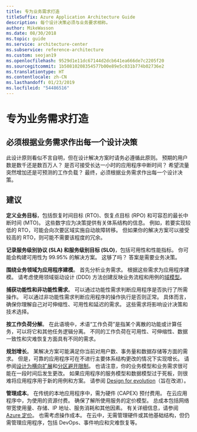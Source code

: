 ```yaml
---
title: 专为业务需求打造
titleSuffix: Azure Application Architecture Guide
description: 每个设计决策必须与业务要求相称。
author: MikeWasson
ms.date: 08/30/2018
ms.topic: guide
ms.service: architecture-center
ms.subservice: reference-architecture
ms.custom: seojan19
ms.openlocfilehash: 9529d1e11dc67144d2dcb641ea666de7c2205f20
ms.sourcegitcommit: 1b50810208354577b00e89e5c031b774b02736e2
ms.translationtype: HT
ms.contentlocale: zh-CN
ms.lasthandoff: 01/23/2019
ms.locfileid: "54486516"
---
```

# <a name="build-for-the-needs-of-the-business"></a>专为业务需求打造

## <a name="every-design-decision-must-be-justified-by-a-business-requirement"></a>必须根据业务需求作出每一个设计决策

此设计原则看似不言自明，但在设计解决方案时请务必遵循此原则。 预期的用户数是数千还是数百万人？ 是否可接受长达一小时的应用程序中断时间？ 希望流量突然增加还是可预测的工作负载？ 最终，必须根据业务需求作出每一个设计决策。

## <a name="recommendations"></a>建议

**定义业务目标**，包括恢复时间目标 (RTO)、恢复点目标 (RPO) 和可容忍的最长中断时间 (MTO)。 这些数字应为决策提供有关体系结构的信息。 例如，若要实现较低的 RTO，可能会向次要区域实施自动故障转移。 但如果你的解决方案可以接受较高的 RTO，则可能不需要该程度的冗余。

**记录服务级别协议 (SLA) 和服务级别目标 (SLO)**，包括可用性和性能指标。 你可能会构建可用性为 99.95% 的解决方案。 这够了吗？ 答案是需要业务决策。

**围绕业务领域为应用程序建模**。 首先分析业务需求。 根据这些需求为应用程序建模。 请考虑使用领域驱动设计 (DDD) 方法创建反映业务流程和用例的[域模型][domain-model]。

**捕获功能性和非功能性需求**。 可以通过功能性需求判断应用程序是否执行了所需操作。 可以通过非功能性需求判断应用程序的操作执行是否则正常。 具体而言，确保你理解自己对可伸缩性、可用性和延迟的需求。 这些需求将影响设计决策和技术选择。

**按工作负荷分解**。 在此语境中，术语“工作负荷”是指某个离散的功能或计算任务，可以将它和其他任务逻辑分离。 不同的工作负荷在可用性、可伸缩性、数据一致性和灾难恢复方面具有不同的需求。

**规划增长**。 某解决方案可能满足你当前对用户数、事务量和数据存储等方面的需求。 但是，可靠的应用程序可在不进行主要体系结构更改的情况下实现增长。 请参阅[设计为横向扩展](scale-out.md)和[分区避开限制](partition.md)。 也请注意，你的业务模型和业务需求很可能在一段时间后发生更改。 如果应用程序的服务模型和数据模型过于死板，则很难将应用程序用于新的用例和方案。 请参阅 [Design for evolution](design-for-evolution.md)（旨在改进）。

**管理成本**。 在传统的本地应用程序中，需为硬件 (CAPEX) 预付费用。 在云应用程序中，为使用的资源付费。 确保了解所使用服务的定价模型。 总成本包括网络带宽使用量、存储、IP 地址、服务消耗和其他因素。 有关详细信息，请参阅 [Azure 定价][pricing]。 也需考虑操作成本。 在云中，无需管理硬件或其他基础结构，但仍需管理应用程序，包括 DevOps、事件响应和灾难恢复等。

[domain-model]: https://martinfowler.com/eaaCatalog/domainModel.html
[pricing]: https://azure.microsoft.com/pricing/
